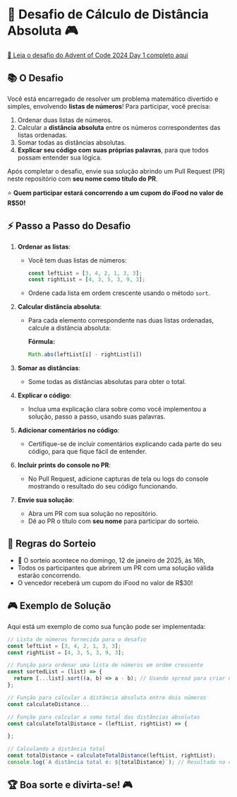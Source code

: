 
# 🎁 Desafio de Cálculo de Distância Absoluta 🎮

[🔗 Leia o desafio do Advent of Code 2024 Day 1 completo aqui](https://adventofcode.com/2024/day/1)

## 📚 O Desafio
Você está encarregado de resolver um problema matemático divertido e simples, envolvendo **listas de números**! Para participar, você precisa:

1. Ordenar duas listas de números.
2. Calcular a **distância absoluta** entre os números correspondentes das listas ordenadas.
3. Somar todas as distâncias absolutas.
4. **Explicar seu código com suas próprias palavras**, para que todos possam entender sua lógica.

Após completar o desafio, envie sua solução abrindo um Pull Request (PR) neste repositório com **seu nome como título do PR**.

⭐ **Quem participar estará concorrendo a um cupom do iFood no valor de R$50!**

## ⚡ Passo a Passo do Desafio

1. **Ordenar as listas**:
   - Você tem duas listas de números:
     ```javascript
     const leftList = [3, 4, 2, 1, 3, 3];
     const rightList = [4, 3, 5, 3, 9, 3];
     ```
   - Ordene cada lista em ordem crescente usando o método `sort`.

2. **Calcular distância absoluta**:
   - Para cada elemento correspondente nas duas listas ordenadas, calcule a distância absoluta:
     
     **Fórmula:**
     ```javascript
     Math.abs(leftList[i] - rightList[i])
     ```

3. **Somar as distâncias**:
   - Some todas as distâncias absolutas para obter o total.

4. **Explicar o código**:
   - Inclua uma explicação clara sobre como você implementou a solução, passo a passo, usando suas palavras.

5. **Adicionar comentários no código**:
   - Certifique-se de incluir comentários explicando cada parte do seu código, para que fique fácil de entender.

6. **Incluir prints do console no PR**:
   - No Pull Request, adicione capturas de tela ou logs do console mostrando o resultado do seu código funcionando.

7. **Envie sua solução**:
   - Abra um PR com sua solução no repositório.
   - Dê ao PR o título com **seu nome** para participar do sorteio.

## 🎉 Regras do Sorteio
- 📅 O sorteio acontece no domingo, 12 de janeiro de 2025, às 16h,  
- Todos os participantes que abrirem um PR com uma solução válida estarão concorrendo.
- O vencedor receberá um cupom do iFood no valor de R$30!

## 🎮 Exemplo de Solução
Aqui está um exemplo de como sua função pode ser implementada:

```javascript
// Lista de números fornecida para o desafio
const leftList = [3, 4, 2, 1, 3, 3];
const rightList = [4, 3, 5, 3, 9, 3];

// Função para ordenar uma lista de números em ordem crescente
const sortedList = (list) => {
  return [...list].sort((a, b) => a - b); // Usando spread para criar uma cópia
};

// Função para calcular a distância absoluta entre dois números
const calculateDistance...

// Função para calcular a soma total das distâncias absolutas
const calculateTotalDistance = (leftList, rightList) => {

};

// Calculando a distância total
const totalDistance = calculateTotalDistance(leftList, rightList);
console.log(`A distância total é: ${totalDistance}`); // Resultado no console
```

## 🏆 Boa sorte e divirta-se! 🎮

